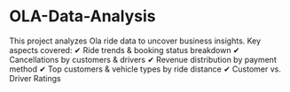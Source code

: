 # OLA-Data-Analysis

This project analyzes Ola ride data to uncover business insights. Key aspects covered:
✔ Ride trends & booking status breakdown
✔ Cancellations by customers & drivers
✔ Revenue distribution by payment method
✔ Top customers & vehicle types by ride distance
✔ Customer vs. Driver Ratings
